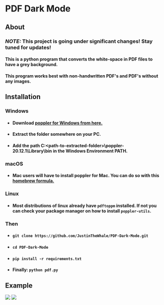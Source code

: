 # PDF Dark Mode

## About 

### _*NOTE:*_ This project is going under significant changes! Stay tuned for updates!

#### This is a python program that converts the white-space in PDF files to have a grey background.
#### This program works best with non-handwritten PDF's and PDF's without any images.

## Installation 
### Windows
- #### Download [poppler for Windows from here.](https://github.com/oschwartz10612/poppler-windows/releases/tag/v20.12.1-data)
- #### Extract the folder somewhere on your PC. 
- #### Add the path C:\<path-to-extracted-folder>\poppler-20.12.1\Library\bin in the Windows Environment PATH. 

### macOS
* #### Mac users will have to install poppler for Mac. You can do so with this [homebrew formula.](https://formulae.brew.sh/formula/poppler)

### Linux
* #### Most distributions of linux already have ```pdftoppm``` installed. If not you can check your package manager on how to install ```poppler-utils```.

### Then
* #### ``` git clone https://github.com/JustinTheWhale/PDF-Dark-Mode.git ```
* #### ``` cd PDF-Dark-Mode ```
* #### ``` pip install -r requirements.txt ```
* #### Finally: ``` python pdf.py ```

## Example
<img src="examples/example_input.png">
<img src="examples/example_output.png">